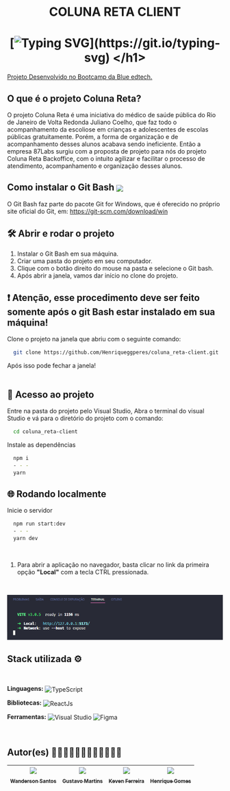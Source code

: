 
# <h1 align="center">COLUNA RETA CLIENT</h1>

#  <h1 align="center"> [![Typing SVG](https://readme-typing-svg.herokuapp.com/?color=ffffff&size=35&center=true&vCenter=true&width=1000&lines=Seja+bem+vindo(a)+ao+Coluna+Reta!)](https://git.io/typing-svg) </h1>

 [Projeto Desenvolvido no Bootcamp da Blue edtech.](https://blueedtech.gitbook.io/bootcamp/cases/87-labs/app-coluna-reta#admin-apenas-sera-necessario-conseguir-fazer-o-cadastro-das-informacoes-via-seed-database-ou-swagger)
 ## O que é o projeto Coluna Reta?
 O projeto Coluna Reta é uma iniciativa do médico de saúde pública do Rio de Janeiro de Volta Redonda Juliano Coelho, que faz todo o acompanhamento da escoliose em crianças e adolescentes de escolas públicas gratuitamente. Porém, a forma de organização e de acompanhamento desses alunos acabava sendo ineficiente. Então a empresa 87Labs surgiu com a proposta de projeto para nós do projeto Coluna Reta Backoffice, com o intuito agilizar e facilitar o processo de atendimento, acompanhamento e organização desses alunos.


 ## Como instalar o Git Bash  <img align="center" width="20px" src="https://cdn.jsdelivr.net/gh/devicons/devicon/icons/git/git-original.svg" />
 
O Git Bash faz parte do pacote Git for Windows, que é oferecido no próprio site oficial do Git, em: https://git-scm.com/download/win
 
 
## 🛠️ Abrir e rodar o projeto

1. Instalar o Git Bash em sua máquina. <br>
2. Criar uma pasta do projeto em seu computador. <br>
3. Clique com o botão direito do mouse na pasta e selecione o Git bash. <br>
4. Após abrir a janela, vamos dar início no clone do projeto.<br>


## ❗ Atenção, esse procedimento deve ser feito somente após o git Bash estar instalado em sua máquina!

Clone o projeto na janela que abriu com o seguinte comando:

```bash
  git clone https://github.com/Henriqueggperes/coluna_reta-client.git
```
Após isso pode fechar a janela!
<br> 
<br> 

## 📁 Acesso ao projeto

Entre na pasta do projeto pelo Visual Studio, Abra o terminal do visual Studio e 
vá para o diretório do projeto com o comando:

```bash
  cd coluna_reta-client
```

Instale as dependências

```bash
  npm i
  - - -
  yarn
```

## 🌐 Rodando localmente


Inicie o servidor

```bash
  npm run start:dev
  - - -
  yarn dev
```
<br> 

1. Para abrir a aplicação no navegador, basta clicar no link da primeira opção <b>"Local"</b> com a tecla CTRL pressionada. 
<br> 

![image](https://github.com/Henriqueggperes/coluna_reta-client/blob/main/src/assets/img/serverReact.png)


## Stack utilizada ⚙
<br> 

**Linguagens:** 
  <img align="center" alt="TypeScript" src="https://img.shields.io/badge/-Typescript-blue?style=for-the-badge&logo=typescript&message=TypeScript&color=blue&logoColor=white">  
  
**Bibliotecas:** 
 <img align="center" alt="ReactJs" src="https://img.shields.io/badge/-ReactJs-informational?style=for-the-badge&logo=react&message==white&logoColor=white"> 
 
**Ferramentas:** 
  <img align="center" src="https://img.shields.io/badge/Visual_Studio_Code-0078D4?style=for-the-badge&logo=visual%20studio%20code&logoColor=white" alt="Visual Studio"> 
  <img align="center" src="https://img.shields.io/badge/-Figma-blueviolet?style=for-the-badge&logo=figma&logoColor=white" alt="Figma"> 
    
<br> 

## Autor(es) 👨🏼‍💻👨🏼‍💻👨🏼‍💻👨🏼‍💻

| [<img src="https://avatars.githubusercontent.com/u/81826043?s=96&v=4" width=115><br><sub>Wanderson Santos</sub>](https://github.com/wandersonDeve) | [<img src="https://avatars.githubusercontent.com/u/82534304?v=4" width=115><br><sub>Gustavo Martins</sub>](https://github.com/gumartins77) | [<img src="https://avatars.githubusercontent.com/u/55964670?v=4" width=115><br><sub>Keven Ferreira</sub>](https://github.com/Kevenfz) | [<img src="https://avatars.githubusercontent.com/u/97991367?v=4" width=115><br><sub>Henrique Gomes</sub>](https://github.com/Henriqueggperes) |
| :------------------------------------------------------------------------------------------------------------------------------------------------: | :----------------------------------------------------------------------------------------------------------------------------------------: | :-----------------------------------------------------------------------------------------------------------------------------------: | :-------------------------------------------------------------------------------------------------------------------------------------------: |
